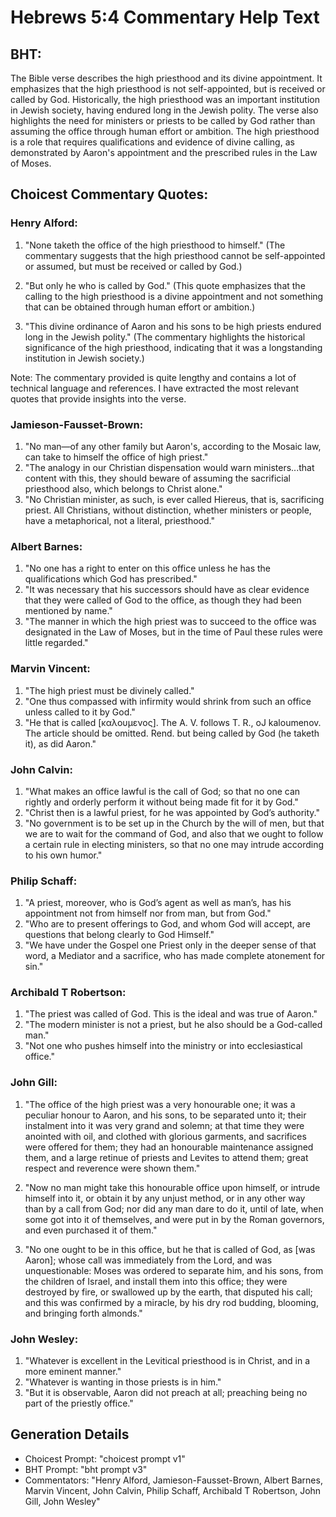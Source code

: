 # Hebrews 5:4 Commentary Help Text

## BHT:
The Bible verse describes the high priesthood and its divine appointment. It emphasizes that the high priesthood is not self-appointed, but is received or called by God. Historically, the high priesthood was an important institution in Jewish society, having endured long in the Jewish polity. The verse also highlights the need for ministers or priests to be called by God rather than assuming the office through human effort or ambition. The high priesthood is a role that requires qualifications and evidence of divine calling, as demonstrated by Aaron's appointment and the prescribed rules in the Law of Moses.

## Choicest Commentary Quotes:
### Henry Alford:
1. "None taketh the office of the high priesthood to himself." (The commentary suggests that the high priesthood cannot be self-appointed or assumed, but must be received or called by God.)

2. "But only he who is called by God." (This quote emphasizes that the calling to the high priesthood is a divine appointment and not something that can be obtained through human effort or ambition.)

3. "This divine ordinance of Aaron and his sons to be high priests endured long in the Jewish polity." (The commentary highlights the historical significance of the high priesthood, indicating that it was a longstanding institution in Jewish society.)

Note: The commentary provided is quite lengthy and contains a lot of technical language and references. I have extracted the most relevant quotes that provide insights into the verse.

### Jamieson-Fausset-Brown:
1. "No man—of any other family but Aaron's, according to the Mosaic law, can take to himself the office of high priest."
2. "The analogy in our Christian dispensation would warn ministers...that content with this, they should beware of assuming the sacrificial priesthood also, which belongs to Christ alone."
3. "No Christian minister, as such, is ever called Hiereus, that is, sacrificing priest. All Christians, without distinction, whether ministers or people, have a metaphorical, not a literal, priesthood."

### Albert Barnes:
1. "No one has a right to enter on this office unless he has the qualifications which God has prescribed."
2. "It was necessary that his successors should have as clear evidence that they were called of God to the office, as though they had been mentioned by name."
3. "The manner in which the high priest was to succeed to the office was designated in the Law of Moses, but in the time of Paul these rules were little regarded."

### Marvin Vincent:
1. "The high priest must be divinely called."
2. "One thus compassed with infirmity would shrink from such an office unless called to it by God."
3. "He that is called [καλουμενος]. The A. V. follows T. R., oJ kaloumenov. The article should be omitted. Rend. but being called by God (he taketh it), as did Aaron."

### John Calvin:
1. "What makes an office lawful is the call of God; so that no one can rightly and orderly perform it without being made fit for it by God."
2. "Christ then is a lawful priest, for he was appointed by God’s authority."
3. "No government is to be set up in the Church by the will of men, but that we are to wait for the command of God, and also that we ought to follow a certain rule in electing ministers, so that no one may intrude according to his own humor."

### Philip Schaff:
1. "A priest, moreover, who is God’s agent as well as man’s, has his appointment not from himself nor from man, but from God."
2. "Who are to present offerings to God, and whom God will accept, are questions that belong clearly to God Himself."
3. "We have under the Gospel one Priest only in the deeper sense of that word, a Mediator and a sacrifice, who has made complete atonement for sin."

### Archibald T Robertson:
1. "The priest was called of God. This is the ideal and was true of Aaron." 
2. "The modern minister is not a priest, but he also should be a God-called man." 
3. "Not one who pushes himself into the ministry or into ecclesiastical office."

### John Gill:
1. "The office of the high priest was a very honourable one; it was a peculiar honour to Aaron, and his sons, to be separated unto it; their instalment into it was very grand and solemn; at that time they were anointed with oil, and clothed with glorious garments, and sacrifices were offered for them; they had an honourable maintenance assigned them, and a large retinue of priests and Levites to attend them; great respect and reverence were shown them."

2. "Now no man might take this honourable office upon himself, or intrude himself into it, or obtain it by any unjust method, or in any other way than by a call from God; nor did any man dare to do it, until of late, when some got into it of themselves, and were put in by the Roman governors, and even purchased it of them."

3. "No one ought to be in this office, but he that is called of God, as [was Aaron]; whose call was immediately from the Lord, and was unquestionable: Moses was ordered to separate him, and his sons, from the children of Israel, and install them into this office; they were destroyed by fire, or swallowed up by the earth, that disputed his call; and this was confirmed by a miracle, by his dry rod budding, blooming, and bringing forth almonds."

### John Wesley:
1. "Whatever is excellent in the Levitical priesthood is in Christ, and in a more eminent manner."
2. "Whatever is wanting in those priests is in him."
3. "But it is observable, Aaron did not preach at all; preaching being no part of the priestly office."


## Generation Details
- Choicest Prompt: "choicest prompt v1"
- BHT Prompt: "bht prompt v3"
- Commentators: "Henry Alford, Jamieson-Fausset-Brown, Albert Barnes, Marvin Vincent, John Calvin, Philip Schaff, Archibald T Robertson, John Gill, John Wesley"
